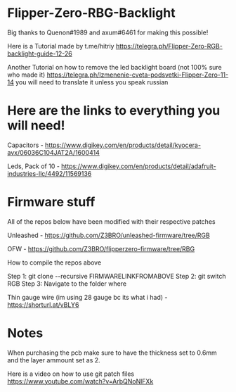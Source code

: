 # Flipper-Zero-RBG-Backlight

Big thanks to Quenon#1989 and axum#6461 for making this possible!


Here is a Tutorial made by t.me/hitriy https://telegra.ph/Flipper-Zero-RGB-backlight-guide-12-26

Another Tutorial on how to remove the led backlight board (not 100% sure who made it) https://telegra.ph/Izmenenie-cveta-podsvetki-Flipper-Zero-11-14 you will need to translate it unless you speak russian


# Here are the links to everything you will need!


Capacitors - https://www.digikey.com/en/products/detail/kyocera-avx/06036C104JAT2A/1600414


Leds, Pack of 10 - https://www.digikey.com/en/products/detail/adafruit-industries-llc/4492/11569136

# Firmware stuff

All of the repos below have been modified with their respective patches

Unleashed - https://github.com/Z3BRO/unleashed-firmware/tree/RGB

OFW - https://github.com/Z3BRO/flipperzero-firmware/tree/RBG

How to compile the repos above 


Step 1: git clone --recursive FIRMWARELINKFROMABOVE
Step 2: git switch RGB
Step 3: Navigate to the folder where 


Thin gauge wire (im using 28 gauge bc its what i had) - https://shorturl.at/vBLY6

# Notes

When purchasing the pcb make sure to have the thickness set to 0.6mm and the layer ammount set as 2.

Here is a video on how to use git patch files https://www.youtube.com/watch?v=ArbQNoNlFXk
